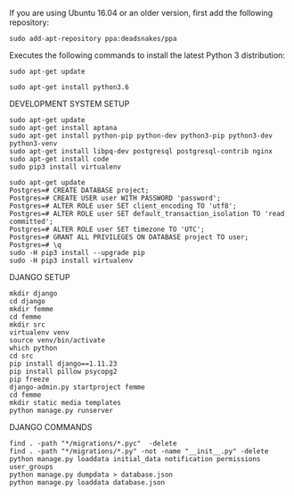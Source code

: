 If you are using Ubuntu 16.04 or an older version, first add the following repository:

```sudo add-apt-repository ppa:deadsnakes/ppa```

Executes the following commands to install the latest Python 3 distribution:

```
sudo apt-get update

sudo apt-get install python3.6
```



DEVELOPMENT SYSTEM SETUP
```
sudo apt-get update
sudo apt-get install aptana
sudo apt-get install python-pip python-dev python3-pip python3-dev python3-venv
sudo apt-get install libpq-dev postgresql postgresql-contrib nginx
sudo apt-get install code
sudo pip3 install virtualenv

sudo apt-get update
Postgres=# CREATE DATABASE project;
Postgres=# CREATE USER user WITH PASSWORD 'password';
Postgres=# ALTER ROLE user SET client_encoding TO 'utf8';
Postgres=# ALTER ROLE user SET default_transaction_isolation TO 'read committed';
Postgres=# ALTER ROLE user SET timezone TO 'UTC';
Postgres=# GRANT ALL PRIVILEGES ON DATABASE project TO user;
Postgres=# \q
sudo -H pip3 install --upgrade pip
sudo -H pip3 install virtualenv
```

DJANGO SETUP

```
mkdir django
cd django
mkdir femme
cd femme
mkdir src
virtualenv venv
source venv/bin/activate
which python
cd src
pip install django==1.11.23
pip install pillow psycopg2
pip freeze
django-admin.py startproject femme
cd femme
mkdir static media templates
python manage.py runserver
```
DJANGO COMMANDS
```
find . -path "*/migrations/*.pyc"  -delete
find . -path "*/migrations/*.py" -not -name "__init__.py" -delete
python manage.py loaddata initial_data notification permissions user_groups
python manage.py dumpdata > database.json
python manage.py loaddata database.json
```
